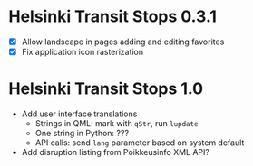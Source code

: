 Helsinki Transit Stops 0.3.1
============================

 * [X] Allow landscape in pages adding and editing favorites
 * [X] Fix application icon rasterization

Helsinki Transit Stops 1.0
==========================

 * Add user interface translations
   - Strings in QML: mark with `qStr`, run `lupdate`
   - One string in Python: ???
   - API calls: send `lang` parameter based on system default
 * Add disruption listing from Poikkeusinfo XML API?
